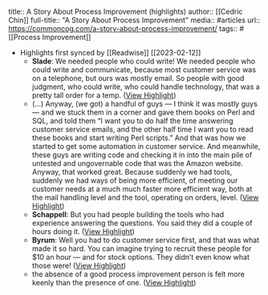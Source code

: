 title:: A Story About Process Improvement (highlights)
author:: [[Cedric Chin]]
full-title:: "A Story About Process Improvement"
media:: #articles
url:: https://commoncog.com/a-story-about-process-improvement/
tags:: #[[Process Improvement]]

- Highlights first synced by [[Readwise]] [[2023-02-12]]
	- **Slade**: We needed people who could write! We needed people who could write and communicate, because most customer service was on a telephone, but ours was mostly email. So people with good judgment, who could write, who could handle technology, that was a pretty tall order for a temp. ([View Highlight](https://read.readwise.io/read/01gs39nhpkk9dfg4b3myasqm9f))
	- (...) Anyway, (we got) a handful of guys — I think it was mostly guys — and we stuck them in a corner and gave them books on Perl and SQL, and told them “I want you to do half the time answering customer service emails, and the other half time I want you to read these books and start writing Perl scripts.” And that was how we started to get some automation in customer service. And meanwhile, these guys are writing code and checking it in into the main pile of untested and ungovernable code that was the Amazon website. Anyway, that worked great. Because suddenly we had tools, suddenly we had ways of being more efficient, of meeting our customer needs at a much much faster more efficient way, both at the mail handling level and the tool, operating on orders, level. ([View Highlight](https://read.readwise.io/read/01gs39r7jtg6ebr34w4pc9qrkj))
	- **Schappell**: But you had people building the tools who had experience answering the questions. You said they did a couple of hours doing it. ([View Highlight](https://read.readwise.io/read/01gs39rg9ygc4cyqhakqx867s2))
	- **Byrum**: Well you had to do customer service first, and that was what made it so hard. You can imagine trying to recruit these people for $10 an hour — and for stock options. They didn’t even know what those were! ([View Highlight](https://read.readwise.io/read/01gs39rrp3n1k2nm0e0q9hmmdc))
	- the absence of a good process improvement person is felt more keenly than the presence of one. ([View Highlight](https://read.readwise.io/read/01gs39tksa778aa3ft227p8yr0))